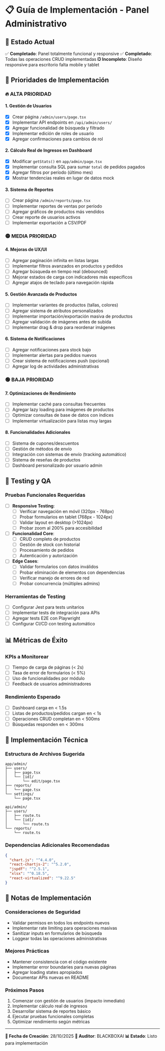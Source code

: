 # 📋 Guía de Implementación - Panel Administrativo

## 🎯 Estado Actual
✅ **Completado**: Panel totalmente funcional y responsive
✅ **Completado**: Todas las operaciones CRUD implementadas
❎ **Incompleto**: Diseño responsive para escritorio falta mobile y tablet

## 🚀 Prioridades de Implementación

### 🔥 **ALTA PRIORIDAD**

#### 1. Gestión de Usuarios
- [x] Crear página `/admin/users/page.tsx`
- [x] Implementar API endpoints en `/api/admin/users/`
- [x] Agregar funcionalidad de búsqueda y filtrado
- [x] Implementar edición de roles de usuario
- [x] Agregar confirmaciones para cambios de rol

#### 2. Cálculo Real de Ingresos en Dashboard
- [x] Modificar `getStats()` en `app/admin/page.tsx`
- [x] Implementar consulta SQL para sumar `total` de pedidos pagados
- [x] Agregar filtros por período (último mes)
- [x] Mostrar tendencias reales en lugar de datos mock

#### 3. Sistema de Reportes
- [ ] Crear página `/admin/reports/page.tsx`
- [ ] Implementar reportes de ventas por período
- [ ] Agregar gráficos de productos más vendidos
- [ ] Crear reporte de usuarios activos
- [ ] Implementar exportación a CSV/PDF

### 🟡 **MEDIA PRIORIDAD**

#### 4. Mejoras de UX/UI
- [ ] Agregar paginación infinita en listas largas
- [ ] Implementar filtros avanzados en productos y pedidos
- [ ] Agregar búsqueda en tiempo real (debounced)
- [ ] Mejorar estados de carga con indicadores más específicos
- [ ] Agregar atajos de teclado para navegación rápida

#### 5. Gestión Avanzada de Productos
- [ ] Implementar variantes de productos (tallas, colores)
- [ ] Agregar sistema de atributos personalizados
- [ ] Implementar importación/exportación masiva de productos
- [ ] Agregar validación de imágenes antes de subida
- [ ] Implementar drag & drop para reordenar imágenes

#### 6. Sistema de Notificaciones
- [ ] Agregar notificaciones para stock bajo
- [ ] Implementar alertas para pedidos nuevos
- [ ] Crear sistema de notificaciones push (opcional)
- [ ] Agregar log de actividades administrativas

### 🟢 **BAJA PRIORIDAD**

#### 7. Optimizaciones de Rendimiento
- [ ] Implementar caché para consultas frecuentes
- [ ] Agregar lazy loading para imágenes de productos
- [ ] Optimizar consultas de base de datos con índices
- [ ] Implementar virtualización para listas muy largas

#### 8. Funcionalidades Adicionales
- [ ] Sistema de cupones/descuentos
- [ ] Gestión de métodos de envío
- [ ] Integración con sistemas de envío (tracking automático)
- [ ] Sistema de reseñas de productos
- [ ] Dashboard personalizado por usuario admin

## 🧪 **Testing y QA**

### Pruebas Funcionales Requeridas
- [ ] **Responsive Testing**:
  - [ ] Verificar navegación en móvil (320px - 768px)
  - [ ] Probar formularios en tablet (768px - 1024px)
  - [ ] Validar layout en desktop (>1024px)
  - [ ] Probar zoom al 200% para accesibilidad

- [ ] **Funcionalidad Core**:
  - [ ] CRUD completo de productos
  - [ ] Gestión de stock con historial
  - [ ] Procesamiento de pedidos
  - [ ] Autenticación y autorización

- [ ] **Edge Cases**:
  - [ ] Validar formularios con datos inválidos
  - [ ] Probar eliminación de elementos con dependencias
  - [ ] Verificar manejo de errores de red
  - [ ] Probar concurrencia (múltiples admins)

### Herramientas de Testing
- [ ] Configurar Jest para tests unitarios
- [ ] Implementar tests de integración para APIs
- [ ] Agregar tests E2E con Playwright
- [ ] Configurar CI/CD con testing automático

## 📊 **Métricas de Éxito**

### KPIs a Monitorear
- [ ] Tiempo de carga de páginas (< 2s)
- [ ] Tasa de error de formularios (< 5%)
- [ ] Uso de funcionalidades por módulo
- [ ] Feedback de usuarios administradores

### Rendimiento Esperado
- [ ] Dashboard carga en < 1.5s
- [ ] Listas de productos/pedidos cargan en < 1s
- [ ] Operaciones CRUD completan en < 500ms
- [ ] Búsquedas responden en < 300ms

## 🔧 **Implementación Técnica**

### Estructura de Archivos Sugerida
```
app/admin/
├── users/
│   ├── page.tsx
│   └── [id]/
│       └── edit/page.tsx
├── reports/
│   └── page.tsx
└── settings/
    └── page.tsx

api/admin/
├── users/
│   ├── route.ts
│   └── [id]/
│       └── route.ts
└── reports/
    └── route.ts
```

### Dependencias Adicionales Recomendadas
```json
{
  "chart.js": "^4.4.0",
  "react-chartjs-2": "^5.2.0",
  "jspdf": "^2.5.1",
  "xlsx": "^0.18.5",
  "react-virtualized": "^9.22.5"
}
```

## 📝 **Notas de Implementación**

### Consideraciones de Seguridad
- Validar permisos en todos los endpoints nuevos
- Implementar rate limiting para operaciones masivas
- Sanitizar inputs en formularios de búsqueda
- Loggear todas las operaciones administrativas

### Mejores Prácticas
- Mantener consistencia con el código existente
- Implementar error boundaries para nuevas páginas
- Agregar loading states apropiados
- Documentar APIs nuevas en README

### Próximos Pasos
1. Comenzar con gestión de usuarios (impacto inmediato)
2. Implementar cálculo real de ingresos
3. Desarrollar sistema de reportes básico
4. Ejecutar pruebas funcionales completas
5. Optimizar rendimiento según métricas

---

**📅 Fecha de Creación**: 28/10/2025
**👤 Auditor**: BLACKBOXAI
**📊 Estado**: Listo para implementación

